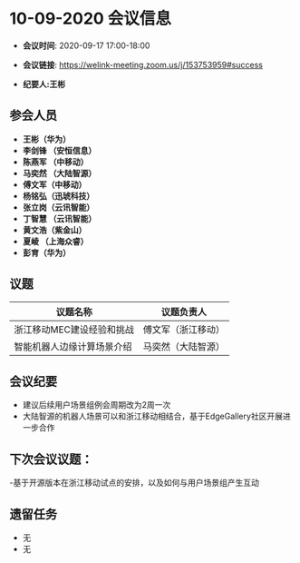 # 10-09-2020 会议信息  

-  **会议时间**: 2020-09-17  17:00-18:00
-  **会议链接**: https://welink-meeting.zoom.us/j/153753959#success

-  **纪要人:王彬**   

## 参会人员
-  **王彬（华为）** 
-  **李剑锋 （安恒信息）** 
-  **陈燕军 （中移动）** 
-  **马奕然 （大陆智源）** 
-  **傅文军（中移动）**
-  **杨铭弘（迅琥科技）**  
-  **张立岗（云讯智能）**
-  **丁智慧 （云讯智能）**  
-  **黄文浩（紫金山）**  
-  **夏崚 （上海众睿）**  
-  **彭育（华为）**  



## 议题

议题名称 | 议题负责人
---- | ----
浙江移动MEC建设经验和挑战 | 傅文军（浙江移动）
智能机器人边缘计算场景介绍 | 马奕然（大陆智源）


 

## 会议纪要

-  建议后续用户场景组例会周期改为2周一次
-  大陆智源的机器人场景可以和浙江移动相结合，基于EdgeGallery社区开展进一步合作



## 下次会议议题：

-基于开源版本在浙江移动试点的安排，以及如何与用户场景组产生互动

## 遗留任务
-   无
-   无